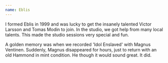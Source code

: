 ```yaml
---
name: Eblis
---
```


I formed Eblis in 1999 and was lucky to get the insanely talented Victor Larsson and Tomas Modin to join. In the studio, we got help from many local talents. This made the studio sessions very special and fun.

A golden memory was when we recorded 'Idol Enslaved' with Magnus Ventinen. Suddenly, Magnus disappeared for hours, just to return with an old Hammond in mint condition. He though it would sound great. It did.